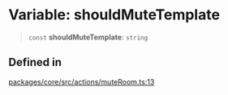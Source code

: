 # Variable: shouldMuteTemplate

> `const` **shouldMuteTemplate**: `string`

## Defined in

[packages/core/src/actions/muteRoom.ts:13](https://github.com/ai16z/eliza/blob/main/packages/core/src/actions/muteRoom.ts#L13)
